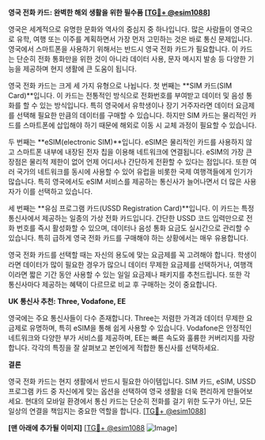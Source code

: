 **영국 전화 카드: 완벽한 해외 생활을 위한 필수품 [[TG💪+ @esim1088](https://t.me/s/esim1088)]**

영국은 세계적으로 유명한 문화와 역사의 중심지 중 하나입니다. 많은 사람들이 영국으로 유학, 여행 또는 이주를 계획하면서 가장 먼저 고민하는 것은 바로 통신 문제입니다. 영국에서 스마트폰을 사용하기 위해서는 반드시 영국 전화 카드가 필요합니다. 이 카드는 단순히 전화 통화만을 위한 것이 아니라 데이터 사용, 문자 메시지 발송 등 다양한 기능을 제공하며 현지 생활에 큰 도움이 됩니다.

영국 전화 카드는 크게 세 가지 유형으로 나뉩니다. 첫 번째는 **SIM 카드(SIM Card)**입니다. 이 카드는 전통적인 방식으로 전화번호를 부여받고 데이터 및 음성 통화를 할 수 있는 방식입니다. 특히 영국에서 유학생이나 장기 거주자라면 데이터 요금제를 선택해 필요한 만큼의 데이터를 구매할 수 있습니다. 하지만 SIM 카드는 물리적인 카드를 스마트폰에 삽입해야 하기 때문에 해외로 이동 시 교체 과정이 필요할 수 있습니다.

두 번째는 **eSIM(electronic SIM)**입니다. eSIM은 물리적인 카드를 사용하지 않고 스마트폰 내부에 내장된 전자 칩을 이용해 네트워크에 연결됩니다. eSIM의 가장 큰 장점은 물리적 제한이 없어 언제 어디서나 간단하게 전환할 수 있다는 점입니다. 또한 여러 국가의 네트워크를 동시에 사용할 수 있어 유럽을 비롯한 국제 여행객들에게 인기가 많습니다. 특히 영국에서도 eSIM 서비스를 제공하는 통신사가 늘어나면서 더 많은 사용자가 이를 선택하고 있습니다.

세 번째는 **유심 프로그램 카드(USSD Registration Card)**입니다. 이 카드는 특정 통신사에서 제공하는 일종의 가상 전화 카드입니다. 간단한 USSD 코드 입력만으로 전화 번호를 즉시 활성화할 수 있으며, 데이터나 음성 통화 요금도 실시간으로 관리할 수 있습니다. 특히 급하게 영국 전화 카드를 구매해야 하는 상황에서는 매우 유용합니다.

영국 전화 카드를 선택할 때는 자신의 용도에 맞는 요금제를 꼭 고려해야 합니다. 학생이라면 데이터가 많이 필요한 경우가 많으니 데이터 무제한 요금제를 선택하거나, 여행객이라면 짧은 기간 동안 사용할 수 있는 일일 요금제나 패키지를 추천드립니다. 또한 각 통신사마다 제공하는 혜택이 다르므로 비교 후 구매하는 것이 중요합니다.

**UK 통신사 추천: Three, Vodafone, EE**

영국에는 주요 통신사들이 다수 존재합니다. Three는 저렴한 가격과 데이터 무제한 요금제로 유명하며, 특히 eSIM을 통해 쉽게 사용할 수 있습니다. Vodafone은 안정적인 네트워크와 다양한 부가 서비스를 제공하며, EE는 빠른 속도와 훌륭한 커버리지를 자랑합니다. 각각의 특징을 잘 살펴보고 본인에게 적합한 통신사를 선택하세요.

**결론**

영국 전화 카드는 현지 생활에서 반드시 필요한 아이템입니다. SIM 카드, eSIM, USSD 프로그램 카드 중 자신에게 맞는 옵션을 선택하여 영국 생활을 더욱 편리하게 만들어보세요. 현대의 모바일 환경에서 통신 카드는 단순히 전화를 걸기 위한 도구가 아닌, 모든 일상의 연결을 책임지는 중요한 역할을 합니다. [[TG💪+ @esim1088](https://t.me/s/esim1088)]

**[맨 아래에 추가될 이미지]**
[[TG💪+ @esim1088](https://t.me/s/esim1088) ![Image](https://i.postimg.cc/Y0z9fWf4/image.png)]